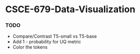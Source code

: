 # CSCE-679-Data-Visualization

### TODO 
- Compare/Contrast T5-small vs T5-base
- Add 1 - probability for UQ metric
- Color the tokens
